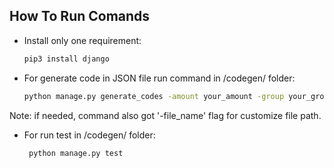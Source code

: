 
How To Run Comands
----------------

- Install only one requirement:

    ```bash
    pip3 install django
    ```

- For generate code in JSON file run command in /codegen/ folder:

  ```bash
  python manage.py generate_codes -amount your_amount -group your_group_name
  ```

Note: if needed, command also got '-file_name' flag for customize file path.


- For run test in /codegen/ folder:

    ```bash
     python manage.py test
    ```

